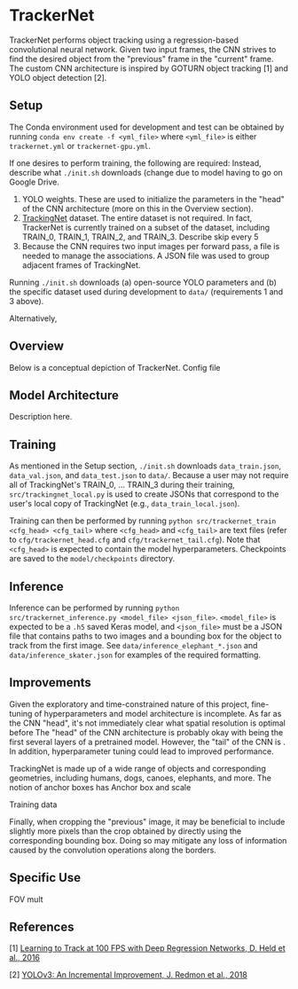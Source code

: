 # TrackerNet
TrackerNet performs object tracking using a regression-based convolutional neural network. Given two input frames, the CNN strives to find the desired object from the "previous" frame in the "current" frame. The custom CNN architecture is inspired by GOTURN object tracking [1] and YOLO object detection [2].

## Setup
The Conda environment used for development and test can be obtained by running `conda env create -f <yml_file>` where `<yml_file>` is either `trackernet.yml` or `trackernet-gpu.yml`.

If one desires to perform training, the following are required:  Instead, describe what `./init.sh` downloads (change due to model having to go on Google Drive.

1. YOLO weights. These are used to initialize the parameters in the "head" of the CNN architecture (more on this in the Overview section).
2. [TrackingNet](https://github.com/SilvioGiancola/TrackingNet-devkit) dataset. The entire dataset is not required. In fact, TrackerNet is currently trained on a subset of the dataset, including TRAIN_0, TRAIN_1, TRAIN_2, and TRAIN_3. Describe skip every 5
3. Because the CNN requires two input images per forward pass, a file is needed to manage the associations. A JSON file was used to group adjacent frames of TrackingNet.

Running `./init.sh` downloads (a) open-source YOLO parameters and (b) the specific dataset used during development to `data/` (requirements 1 and 3 above).

Alternatively, 

## Overview
Below is a conceptual depiction of TrackerNet.
Config file

## Model Architecture
Description here.

## Training
As mentioned in the Setup section, `./init.sh` downloads `data_train.json`, `data_val.json`, and `data_test.json` to `data/`. Because a user may not require all of TrackingNet's TRAIN_0, ... TRAIN_3 during their training, `src/trackingnet_local.py` is used to create JSONs that correspond to the user's local copy of TrackingNet (e.g., `data_train_local.json`).

Training can then be performed by running `python src/trackernet_train <cfg_head> <cfg_tail>` where `<cfg_head>` and `<cfg_tail>` are text files (refer to `cfg/trackernet_head.cfg` and `cfg/trackernet_tail.cfg`). Note that `<cfg_head>` is expected to contain the model hyperparameters. Checkpoints are saved to the `model/checkpoints` directory.

## Inference
Inference can be performed by running `python src/trackernet_inference.py <model_file> <json_file>`. `<model_file>` is expected to be a `.h5` saved Keras model, and `<json_file>` must be a JSON file that contains paths to two images and a bounding box for the object to track from the first image. See `data/inference_elephant_*.json` and `data/inference_skater.json` for examples of the required formatting.

## Improvements
Given the exploratory and time-constrained nature of this project, fine-tuning of hyperparameters and model architecture is incomplete. As far as the CNN "head", it's not immediately clear what spatial resolution is optimal before      The "head" of the CNN architecture is probably okay with being the first several layers of a pretrained model. However, the "tail" of the CNN is . In addition, hyperparameter tuning could lead to improved performance.

TrackingNet is made up of a wide range of objects and corresponding geometries, including humans, dogs, canoes, elephants, and more. The notion of anchor boxes has    Anchor box and scale

Training data

Finally, when cropping the "previous" image, it may be beneficial to include slightly more pixels than the crop obtained by directly using the corresponding bounding box. Doing so may mitigate any loss of information caused by the convolution operations along the borders.

## Specific Use
FOV mult

## References
[1] [Learning to Track at 100 FPS with Deep Regression Networks, D. Held et al., 2016](https://arxiv.org/pdf/1604.01802.pdf)

[2] [YOLOv3: An Incremental Improvement, J. Redmon et al., 2018](https://arxiv.org/pdf/1804.02767.pdf)

